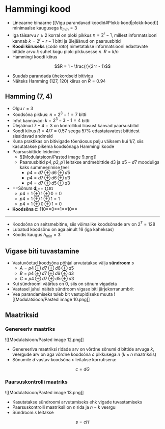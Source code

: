 # Hammingi kood
- Lineaarne binaarne [[Vigu parandavad koodid#Plokk-kood|plokk-kood]] minimaalse kaugusega $h_{min} = 3$
- Iga täisarvu $r \geq 2$ korral on ploki pikkus $n = 2^r - 1$, millest informatsiooni kannab $k = 2^r - r - 1$ bitti ja ülejäänud on paarsusbitid
- **Koodi kiiruseks** (*code rate*) nimetatakse informatsiooni edastavate bittide arvu $k$ suhet  kogu ploki pikkusesse $n$. $R= k/n$
- Hammingi koodi kiirus 

$$R = 1 - \frac{r}{2^r - 1}$$
- Suudab parandada ühekordseid bitivigu
- Näiteks Hamming (127, 120) kiirus on $R = 0.94$

## Hamming (7, 4)
- Olgu $r = 3$
- Koodsõna pikkus: $n = 2^3 - 1 = 7$ bitti
- Infot kannavad: $k = 2^3 - 3 - 1 = 4$ bitti
- Ülejäänud $7-4=3$ on konrollitud liiasust kanvad paarsusbitid
- Koodi kiirus $R = 4/7 \approx 0.57$ seega 57% edastatavatest bittidest sisaldavad andmeid
- Kuna praktikas on bitivigade tõenäosus palju väiksem kui $1/7$, siis kasutatakse pikema koodsõnaga Hammingi koode
- Paarsusbittide leidmine
	- ![[Modulatsioon/Pasted image 9.png]]
	- Paarsusbitid $p4, p2, p1$ leitakse andmebittide $d3$ ja $d5 - d7$ mooduliga kaks summeerimise teel
		- $p4 = d7 \oplus d6 \oplus d5$
		- $p4 = d7 \oplus d6 \oplus d3$
		- $p4 = d7 \oplus d5 \oplus d3$
- ==Sõnum **d**:== `1101`
	- $p4 = 1 \oplus 1 \oplus 0 = 0$
	- $p4 = 1 \oplus 1 \oplus 1 = 1$
	- $p4 = 1 \oplus 0 \oplus 1 = 0$
- **Koodsõna c**: 110==0==1==10==
---
- Koodsõna on seitsmebitine, siis võimalike koodsõnade arv on $2^7 = 128$
- Lubatud koodsõnu on aga ainult 16 (iga kaheksas)
- Koodis kaugus $h_{min} = 3$

## Vigase biti tuvastamine
- Vastuvõetud koodsõna põhjal arvutatakse välja **sündroom** $s$
	- $A = p4 \oplus d7 \oplus d6 \oplus d5$
	- $B = p4 \oplus d7 \oplus d6 \oplus d3$
	- $C = p4 \oplus d7 \oplus d5 \oplus d3$
- Kui sündroomi väärtus on 0, siis on sõnum vigadeta
- Vastasel juhul näitab sündroom vigase biti järjekorranumbrit
- Vea parandamiseks tuleb bit vastupidiseks muuta
![[Modulatsioon/Pasted image 10.png]]

## Maatriksid
### Genereeriv maatriks
![[Modulatsioon/Pasted image 12.png]]
- Genereeriva maatriksi ridade arv on võrdne sõnumi $d$ bittide arvuga $k$, veergude arv on aga võrdne koodsõna $c$ pikkusega $n$ ($k \times n$ maatriksis)
- Sõnumile $d$ vastav koodsõna $c$ leitakse korrutisena:

$$c=dG$$
### Paarsuskontrolli maatriks
![[Modulatsioon/Pasted image 13.png]]
- Kasutatakse sündroomi arvutamiseks ehk vigade tuvastamiseks 
- Paarsuskontrolli maatriksil on $n$ rida ja $n-k$ veergu
- Sündroom $s$ leitakse

$$s=cH$$


